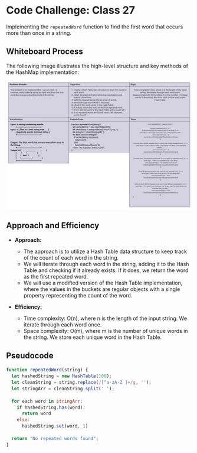 # Code Challenge: Class 27

Implementing the `repeatedWord` function to find the first word that occurs more than once in a string.

## Whiteboard Process

The following image illustrates the high-level structure and key methods of the HashMap implementation:

![HashMap Whiteboard](./repeated-words.jpeg)

## Approach and Efficiency

- **Approach:**

  - The approach is to utilize a Hash Table data structure to keep track of the count of each word in the string.
  - We will iterate through each word in the string, adding it to the Hash Table and checking if it already exists. If it does, we return the word as the first repeated word.
  - We will use a modified version of the Hash Table implementation, where the values in the buckets are regular objects with a single property representing the count of the word.

- **Efficiency:**
  - Time complexity: O(n), where n is the length of the input string. We iterate through each word once.
  - Space complexity: O(m), where m is the number of unique words in the string. We store each unique word in the Hash Table.

## Pseudocode

```javascript
function repeatedWord(string) {
  let hashedString = new HashTable(100);
  let cleanString = string.replace(/[^a-zA-Z ]+/g, '');
  let stringArr = cleanString.split(' ');

  for each word in stringArr:
    if hashedString.has(word):
      return word
    else:
      hashedString.set(word, 1)

  return "No repeated words found";
}
```
